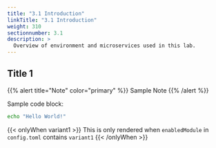 ```yaml
---
title: "3.1 Introduction"
linkTitle: "3.1 Introduction"
weight: 310
sectionnumber: 3.1
description: >
  Overview of environment and microservices used in this lab.
---
```



## Title 1

{{% alert title="Note" color="primary" %}}
Sample Note
{{% /alert %}}

Sample code block:
```bash
echo "Hello World!"
```

{{< onlyWhen variant1 >}}
This is only rendered when `enabledModule` in `config.toml` contains `variant1`
{{< /onlyWhen >}}
